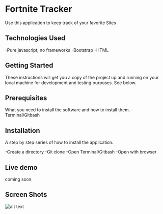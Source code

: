 # Fortnite Tracker
Use this application to keep track of your favorite Sites

## Technologies Used
-Pure javascript, no frameworks
-Bootstrap
-HTML

## Getting Started
These instructions will get you a copy of the project up and running on your local machine for development and testing purposes. See below.

## Prerequisites

What you need to install the software and how to install them.
-Terminal/Gitbash

## Installation
A step by step series of how to install the application.

-Create a directory
-Git clone 
-Open Terminal/Gitbash
-Open with browser

## Live demo
coming soon

## Screen Shots
![alt text](https://i.imgur.com/8cF5X92.png)
